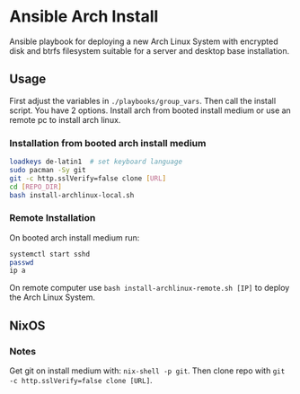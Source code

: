 # Ansible Arch Install

Ansible playbook for deploying a new Arch Linux System with encrypted disk and btrfs filesystem suitable for a server and desktop base installation.

## Usage

First adjust the variables in `./playbooks/group_vars`. Then call the install script. You have 2 options. Install arch from booted install medium or use an remote pc to install arch linux.

### Installation from booted arch install medium

```bash
loadkeys de-latin1  # set keyboard language
sudo pacman -Sy git
git -c http.sslVerify=false clone [URL]
cd [REPO_DIR]
bash install-archlinux-local.sh
```

### Remote Installation

On booted arch install medium run:

```bash
systemctl start sshd
passwd
ip a
```

On remote computer use `bash install-archlinux-remote.sh [IP]` to deploy the Arch Linux System.

## NixOS

### Notes

Get git on install medium with: `nix-shell -p git`. Then clone repo with `git -c http.sslVerify=false clone [URL]`.
